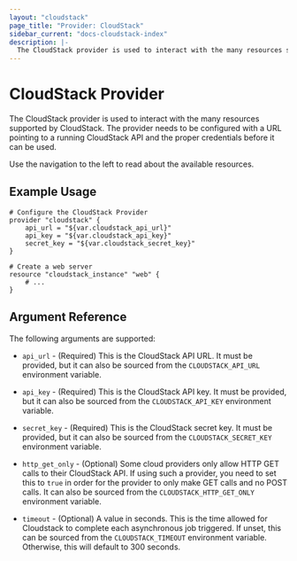 ```yaml
---
layout: "cloudstack"
page_title: "Provider: CloudStack"
sidebar_current: "docs-cloudstack-index"
description: |-
  The CloudStack provider is used to interact with the many resources supported by CloudStack. The provider needs to be configured with a URL pointing to a running CloudStack API and the proper credentials before it can be used.
---
```


# CloudStack Provider

The CloudStack provider is used to interact with the many resources
supported by CloudStack. The provider needs to be configured with a
URL pointing to a running CloudStack API and the proper credentials
before it can be used.

Use the navigation to the left to read about the available resources.

## Example Usage

```
# Configure the CloudStack Provider
provider "cloudstack" {
    api_url = "${var.cloudstack_api_url}"
    api_key = "${var.cloudstack_api_key}"
    secret_key = "${var.cloudstack_secret_key}"
}

# Create a web server
resource "cloudstack_instance" "web" {
    # ...
}
```

## Argument Reference

The following arguments are supported:

* `api_url` - (Required) This is the CloudStack API URL. It must be provided, but
  it can also be sourced from the `CLOUDSTACK_API_URL` environment variable.

* `api_key` - (Required) This is the CloudStack API key. It must be provided, but
  it can also be sourced from the `CLOUDSTACK_API_KEY` environment variable.

* `secret_key` - (Required) This is the CloudStack secret key. It must be provided,
  but it can also be sourced from the `CLOUDSTACK_SECRET_KEY` environment variable.

* `http_get_only` - (Optional) Some cloud providers only allow HTTP GET calls to
  their CloudStack API. If using such a provider, you need to set this to `true`
  in order for the provider to only make GET calls and no POST calls. It can also
  be sourced from the `CLOUDSTACK_HTTP_GET_ONLY` environment variable.

* `timeout` - (Optional) A value in seconds. This is the time allowed for Cloudstack
  to complete each asynchronous job triggered. If unset, this can be sourced from the
  `CLOUDSTACK_TIMEOUT` environment variable. Otherwise, this will default to 300
  seconds.
